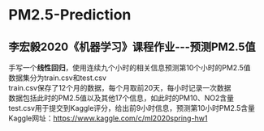 # PM2.5-Prediction
## 李宏毅2020《机器学习》课程作业---预测PM2.5值   
手写一个<strong>线性回归</strong>，使用连续九个小时的相关信息预测第10个小时的PM2.5值    
数据集分为train.csv和test.csv   
train.csv保存了12个月的数据，每个月取前20天，每小时记录一次数据   
数据包括此时的PM2.5值以及其他17个信息，如此时的PM10、NO2含量    
test.csv用于提交到Kaggle评分，给出前9小时信息，预测第10小时PM2.5含量   
Kaggle网址：https://www.kaggle.com/c/ml2020spring-hw1
